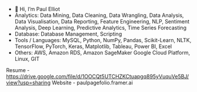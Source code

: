 - 👋 Hi, I’m Paul Elliot
- Analytics: Data Mining, Data Cleaning, Data Wrangling, Data Analysis, Data Visualisation, Data Reporting, Feature Engineering, NLP, Sentiment Analysis, Deep Learning, Predictive Analytics, Time Series Forecasting
- Database: Database Management, Scripting
- Tools / Languages: MySQL, Python, NumPy, Pandas, Scikit-Learn, NLTK, TensorFlow, PyTorch, Keras, Matplotlib, Tableau, Power BI, Excel
-  Others: AWS, Amazon RDS, Amazon SageMaker Google Cloud Platform, Linux, GIT

Resume - https://drive.google.com/file/d/1OOCQt5UTCHZKCtuapgq895yVuquVe5BJ/view?usp=sharing
Website - paulpagefolio.framer.ai
  
  
<!---
elliotdata/elliotdata is a ✨ special ✨ repository because its `README.md` (this file) appears on your GitHub profile.
You can click the Preview link to take a look at your changes.
--->
